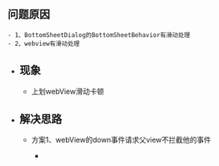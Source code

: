 ## 问题原因
	- 1、BottomSheetDialog的BottomSheetBehavior有滑动处理
	- 2、webview有滑动处理
- ## 现象
	- 上划webView滑动卡顿
- ## 解决思路
	- 方案1、webView的down事件请求父view不拦截他的事件
		- ```kotlin
		  ```
